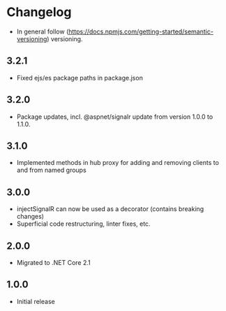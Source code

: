 # Changelog

* In general follow (https://docs.npmjs.com/getting-started/semantic-versioning) versioning.
## <next>

## 3.2.1
* Fixed ejs/es package paths in package.json

## 3.2.0
* Package updates, incl. @aspnet/signalr update from version 1.0.0 to 1.1.0.

## 3.1.0
* Implemented methods in hub proxy for adding and removing clients to and from named groups

## 3.0.0
* injectSignalR can now be used as a decorator (contains breaking changes)
* Superficial code restructuring, linter fixes, etc.

## 2.0.0
* Migrated to .NET Core 2.1

## 1.0.0
* Initial release
